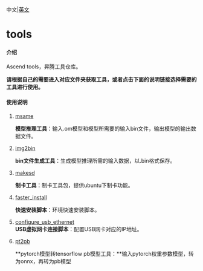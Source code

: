 中文|[英文](README_EN.md)

# tools

#### 介绍

Ascend tools，昇腾工具仓库。

**请根据自己的需要进入对应文件夹获取工具，或者点击下面的说明链接选择需要的工具进行使用。**

#### 使用说明

1.  [msame](https://gitee.com/ascend/tools/tree/master/msame)

    **模型推理工具**：输入.om模型和模型所需要的输入bin文件，输出模型的输出数据文件。

2.  [img2bin](https://gitee.com/ascend/tools/tree/master/img2bin)

    **bin文件生成工具**：生成模型推理所需的输入数据，以.bin格式保存。

3.  [makesd](https://gitee.com/ascend/tools/tree/master/makesd)
    
    **制卡工具**：制卡工具包，提供ubuntu下制卡功能。

4.  [faster_install](https://gitee.com/ascend/tools/tree/master/faster_install)
    
    **快速安装脚本**：环境快速安装脚本。

5.  [configure_usb_ethernet](https://gitee.com/ascend/tools/tree/master/configure_usb_ethernet)  
     **USB虚拟网卡连接脚本**：配置USB网卡对应的IP地址。
    
6. [pt2pb](https://gitee.com/ascend/tools/tree/master/pt2pb)  

   **pytorch模型转tensorflow pb模型工具：**输入pytorch权重参数模型，转为onnx，再转为pb模型
